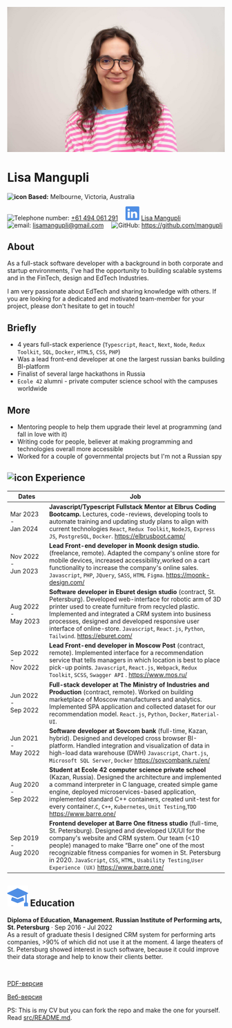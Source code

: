 <p align="center">
<img src="images/photo.jpg" class="photo">
</p>

# Lisa Mangupli

**![icon](images/geo-alt.svg) Based:** Melbourne, Victoria, Australia

<nobr>![Telephone number:](images/telephone.svg) <a href="tel:+61494061291">+61 494 061 291</a></nobr>&emsp;
<nobr>![linkedin:](images/linkedin.svg) <a href="https://www.linkedin.com/in/lisa-mangupli/">Lisa Mangupli</a></nobr>&emsp;
<br class="hide">
<nobr>![email:](images/email.svg) lisamangupli@gmail.com</nobr>&emsp;
<nobr>![GitHub:](images/github.svg) https://github.com/mangupli</nobr>

## About

As a full-stack software developer with a background in both corporate and startup environments, I've had the opportunity to building scalable systems and in the FinTech, design and EdTech Industries.

I am very passionate about EdTech and sharing knowledge with others. If you are looking for a dedicated and motivated team-member for your project, please don't hesitate to get in touch!

## Briefly

- 4 years full-stack experience (`Typescript`, `React`, `Next`, `Node`, `Redux Toolkit`, `SQL`, `Docker`, `HTML5`, `CSS`, `PHP`)
- Was a lead front-end developer at one the largest russian banks building BI-platform
- Finalist of several large hackathons in Russia
- `Ecole 42` alumni - private computer science school with the campuses worldwide

## More

- Mentoring people to help them upgrade their level at programming (and fall in love with it)
- Writing code for people, believer at making programming and technologies overall more accessible
- Worked for a couple of governmental projects but I'm not a Russian spy

<p style="break-after: page;"></p>

## ![icon](images/briefcase-fill.svg) Experience

| Dates                         | Job                                                                                                                                                                                                                                                                                                                                                                                         |
| ----------------------------- | ------------------------------------------------------------------------------------------------------------------------------------------------------------------------------------------------------------------------------------------------------------------------------------------------------------------------------------------------------------------------------------------- |
| Mar&nbsp;2023 - Jan&nbsp;2024 | **Javascript/Typescript Fullstack Mentor at Elbrus Coding Bootcamp.** Lectures, code-reviews, developing tools to automate training and updating study plans to align with current technologies `React`, `Redux Toolkit`, `NodeJS`, `Express JS`, `PostgreSQL`, `Docker`. https://elbrusboot.camp/                                                                                          |
| Nov&nbsp;2022 - Jun&nbsp;2023 | **Lead Front-end developer in Moonk design studio.** (freelance, remote). Adapted the company's online store for mobile devices, increased accessibility,worked on a cart functionality to increase the company's online sales. `Javascript`, `PHP`, `JQuery`, `SASS`, `HTML` `Figma`. https://moonk-design.com/                                                                            |
| Aug&nbsp;2022 - May&nbsp;2023 | **Software developer in Eburet design studio** (contract, St. Petersburg). Developed web-interface for robotic arm of 3D printer used to create furniture from recycled plastic. Implemented and integrated a CRM system into business processes, designed and developed responsive user interface of online-store. `Javascript`, `React.js`, `Python`, `Tailwind`. https://eburet.com/     |
| Sep&nbsp;2022 - Nov&nbsp;2022 | **Lead Front-end developer in Moscow Post** (contract, remote). Implemented interface for a recommendation service that tells managers in which location is best to place pick-up points. `Javascript`, `React.js`, `Webpack`, `Redux Toolkit`, `SCSS`, `Swagger API` . https://www.mos.ru/                                                                                                 |
| Jun&nbsp;2022 - Sep&nbsp;2022 | **Full-stack developer at The Ministry of Industries and Production** (contract, remote). Worked on building marketplace of Moscow manufacturers and analytics. Implemented SPA application and collected dataset for our recommendation model. `React.js`, `Python`, `Docker`, `Material-UI`.                                                                                              |
| Jun&nbsp;2021 - May&nbsp;2022 | **Software developer at Sovcom bank** (full-time, Kazan, hybrid). Designed and developed cross browser BI-platform. Handled integration and visualization of data in high-load data warehouse (DWH) `Javascript`, `Chart.js`, `Microsoft SQL Server`, `Docker` https://sovcombank.ru/en/                                                                                                    |
| Aug&nbsp;2020 - Sep&nbsp;2022 | **Student at Ecole 42 computer science private school** (Kazan, Russia). Designed the architecture and implemented a command interpreter in C language, created simple game engine, deployed microservices-based application, implemented standard C++ containers, created unit-test for every container.`C`, `C++`, `Kubernetes`, `Unit Testing`,`TDD` https://www.barre.one/              |
| Sep&nbsp;2019 - Aug&nbsp;2020 | **Frontend developer at Barre One fitness studio** (full-time, St. Petersburg). Designed and developed UX/UI for the company's website and CRM system. Our team (<10 people) managed to make “Barre one” one of the most recognizable fitness companies for women in St. Petersburg in 2020. `JavaScript`, `CSS`, `HTML`, `Usability Testing`,`User Experience (UX)` https://www.barre.one/ |

<!--
## ![icon](images/window-stack.svg) Мои проекты

- **Shorty** - телеграмм-бот, который создаёт краткую выжимку из сообщений в группе с помощью GPT4. `TypeScript`, `NodeJs`, `RxJS`, `Jest`, `Docker`. [Бот](https://t.me/shorty_chat_bot), [GitHub](https://github.com/mrThomasTeller/shorty-telegram-summarization-bot)

//-->

## ![icon](images/mortarboard-fill.svg) Education

**Diploma of Education, Management. Russian Institute of Performing arts, St. Petersburg** · Sep 2016 - Jul 2022 \
As a result of graduate thesis I designed CRM system for performing arts companies, >90% of which did not use it at the moment. 4 large theaters of St. Petersburg showed interest in such software, because it could improve their data storage and help to know their clients better.

<div class="hide">
  <br>
  <p>
    <a href="https://mangupli.github.io/cv/cv.pdf">PDF-версия</a>
  </p>
  <p>
  <a href="https://mangupli.github.io/cv/">Веб-версия</a>
  </p>
  PS: This is my CV but you can fork the repo and make the one for yourself. Read <a href="src/README.md">src/README.md</a>. 
</div>

